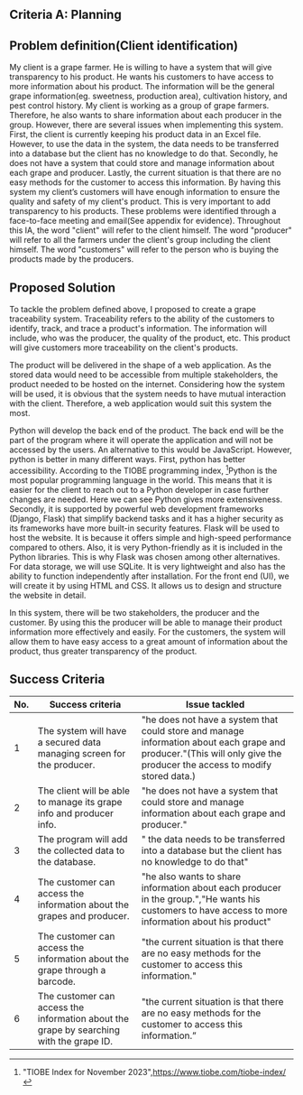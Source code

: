 ## Criteria A: Planning

## Problem definition(Client identification)
My client is a grape farmer. He is willing to have a system that will give transparency to his product. He wants his customers to have access to more information about his product. The information will be the general grape information(eg. sweetness, production area), cultivation history, and pest control history. My client is working as a group of grape farmers. Therefore, he also wants to share information about each producer in the group. 
However, there are several issues when implementing this system. First, the client is currently keeping his product data in an Excel file. However, to use the data in the system, the data needs to be transferred into a database but the client has no knowledge to do that. Secondly, he does not have a system that could store and manage information about each grape and producer. Lastly, the current situation is that there are no easy methods for the customer to access this information.
By having this system my client’s customers will have enough information to ensure the quality and safety of my client's product. This is very important to add transparency to his products. These problems were identified through a face-to-face meeting and email(See appendix for evidence). Throughout this IA, the word "client" will refer to the client himself. The word "producer" will refer to all the farmers under the client's group including the client himself. The word "customers" will refer to the person who is buying the products made by the producers.



## Proposed Solution

To tackle the problem defined above, I proposed to create a grape traceability system. Traceability refers to the ability of the customers to identify, track, and trace a product's information. The information will include, who was the producer, the quality of the product, etc. This product will give customers more traceability on the client's products.

The product will be delivered in the shape of a web application. As the stored data would need to be accessible from multiple stakeholders, the product needed to be hosted on the internet. Considering how the system will be used, it is obvious that the system needs to have mutual interaction with the client. Therefore, a web application would suit this system the most.

Python will develop the back end of the product. The back end will be the part of the program where it will operate the application and will not be accessed by the users. An alternative to this would be JavaScript. However, python is better in many different ways. First, python has better accessibility. According to the TIOBE programming index, [^8]Python is the most popular programming language in the world. This means that it is easier for the client to reach out to a Python developer in case further changes are needed. Here we can see Python gives more extensiveness. Secondly, it is supported by powerful web development frameworks (Django, Flask) that simplify backend tasks and it has a higher security as its frameworks have more built-in security features.   Flask will be used to host the website. It is because it offers simple and high-speed performance compared to others. Also, it is very Python-friendly as it is included in the Python libraries. This is why Flask was chosen among other alternatives. For data storage, we will use SQLite. It is very lightweight and also has the ability to function independently after installation. For the front end (UI), we will create it by using HTML and CSS. It allows us to design and structure the website in detail.

In this system, there will be two stakeholders, the producer and the customer. By using this the producer will be able to manage their product information more effectively and easily. For the customers, the system will allow them to have easy access to a great amount of information about the product, thus greater transparency of the product.



[^3]:Ijaz, Arslan. “JavaScript Vs. Python: Which One is Better? | by Arslan Ijaz | CodeX.” Medium, 20 September 2022, https://medium.com/codex/javascript-vs-python-which-one-is-better-b873f4e69583. Accessed 19 May 2023.

[^4]:Shah, Hardik. “6 Reasons Why Flask is Better Framework for Web Application Development.” Able, 1 December 2021, https://able.bio/hardikshah/6-reasons-why-flask-is-better-framework-for-web-application-development--cd398f73. Accessed 19 May 2023.

[^5]:SQL is 43 years old - here's 8 reasons we still use it today.” Blog, 28 April 2017, https://blog.sqlizer.io/posts/sql-43/. Accessed 19 May 2023.

[^6]:Goyal, Yashi. “Advantages of HTML | Top 10 Amazing Advantages of HTML.” eduCBA, https://www.educba.com/advantages-of-html/. Accessed 19 May 2023.

[^7]:“What Is CSS and Why Should You Use It?” Devmountain, https://devmountain.com/blog/what-is-css-and-why-use-it/. Accessed 19 May 2023.

[^8]:"TIOBE Index for November 2023",https://www.tiobe.com/tiobe-index/



## Success Criteria
| No. | Success criteria	         | Issue tackled       |
|----------------------------|---------------------------------|----------------|
| 1 | The system will have a secured data managing screen for the producer.  | "he does not have a system that could store and manage information about each grape and producer."(This will only give the producer the access to modify stored data.)  | 
| 2 | The client will be able to manage its grape info and producer info. | "he does not have a system that could store and manage information about each grape and producer." | 
| 3 | The program will add the collected data to the database.  | " the data needs to be transferred into a database but the client has no knowledge to do that"  | 
| 4 | The customer can access the information about the grapes and producer.  |"he also wants to share information about each producer in the group.","He wants his customers to have access to more information about his product" | 
| 5 | The customer can access the information about the grape through a barcode.  | "the current situation is that there are no easy methods for the customer to access this information." | 
| 6 | The customer can access the information about the grape by searching with the grape ID. | "the current situation is that there are no easy methods for the customer to access this information.” | 

